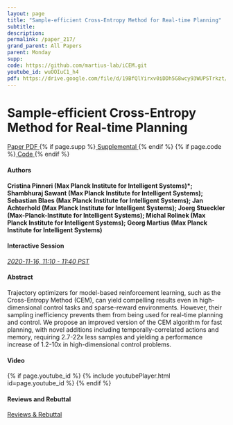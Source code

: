 ```yaml
---
layout: page
title: "Sample-efficient Cross-Entropy Method for Real-time Planning"
subtitle: 
description:
permalink: /paper_217/
grand_parent: All Papers
parent: Monday
supp: 
code: https://github.com/martius-lab/iCEM.git
youtube_id: wuOOIuC1_h4
pdf: https://drive.google.com/file/d/19BfQlYirxv0iDDh5G8wcy93WUPSTrkzt/view
---
```


# Sample-efficient Cross-Entropy Method for Real-time Planning

<a href="https://drive.google.com/file/d/19BfQlYirxv0iDDh5G8wcy93WUPSTrkzt/view" target="_blank" rel="noopener noreferrer" class="btn btn-blue"><i class="fa fa-file-text-o" aria-hidden="true"></i> Paper PDF </a> {% if page.supp %}<a href="" target="_blank" rel="noopener noreferrer" class="btn btn-green"><i class="fa fa-file-text-o" aria-hidden="true"></i> Supplemental </a>{% endif %} {% if page.code %}<a href="https://github.com/martius-lab/iCEM.git" target="_blank" rel="noopener noreferrer" class="btn"><i class="fa fa-github" aria-hidden="true"></i> Code </a>{% endif %} 

#### Authors
**Cristina Pinneri (Max Planck Institute for Intelligent Systems)*; Shambhuraj Sawant (Max Planck Institute for Intelligent Systems); Sebastian Blaes (Max Planck Institute for Intelligent Systems); Jan Achterhold (Max Planck Institute for Intelligent Systems); Joerg Stueckler (Max-Planck-Institute for Intelligent Systems); Michal Rolinek (Max Planck Institute for Intelligent Systems); Georg Martius (Max Planck Institute for Intelligent Systems)**

#### Interactive Session
<a href="https://pheedloop.com/corl2020/virtual/?page=sessions&section=SESYMYZ7X2S28PTQA" target="_blank" rel="noopener noreferrer"><em>2020-11-16, 11:10 - 11:40 PST </em></a>

#### Abstract
Trajectory optimizers for model-based reinforcement learning, such as the  Cross-Entropy Method (CEM), can yield compelling results even in high-dimensional control tasks and sparse-reward environments.
However, their sampling inefficiency prevents them from being used for real-time planning and control.
We propose an improved version of the CEM algorithm for fast planning, with novel additions including temporally-correlated actions and memory,
requiring 2.7-22x less samples and yielding a performance increase of 1.2-10x in high-dimensional control problems.

#### Video
{% if page.youtube_id %}
{% include youtubePlayer.html id=page.youtube_id %}
{% endif %}

#### Reviews and Rebuttal
<a href="https://drive.google.com/file/d/1TLUeIzAm6doHMSff1F22lfiz3awU7K9O/view" target="_blank" rel="noopener noreferrer" class="btn btn-purple"><i class="fa fa-pencil-square-o" aria-hidden="true"></i> Reviews & Rebuttal </a>

